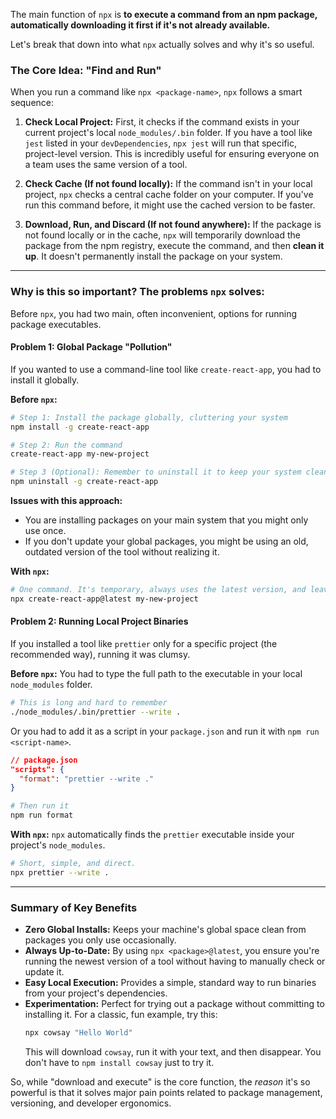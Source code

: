 The main function of `npx` is **to execute a command from an npm package, automatically downloading it first if it's not already available.**

Let's break that down into what `npx` actually solves and why it's so useful.

### The Core Idea: "Find and Run"

When you run a command like `npx <package-name>`, `npx` follows a smart sequence:

1.  **Check Local Project:** First, it checks if the command exists in your current project's local `node_modules/.bin` folder. If you have a tool like `jest` listed in your `devDependencies`, `npx jest` will run that specific, project-level version. This is incredibly useful for ensuring everyone on a team uses the same version of a tool.

2.  **Check Cache (If not found locally):** If the command isn't in your local project, `npx` checks a central cache folder on your computer. If you've run this command before, it might use the cached version to be faster.

3.  **Download, Run, and Discard (If not found anywhere):** If the package is not found locally or in the cache, `npx` will temporarily download the package from the npm registry, execute the command, and then **clean it up**. It doesn't permanently install the package on your system.

---

### Why is this so important? The problems `npx` solves:

Before `npx`, you had two main, often inconvenient, options for running package executables.

#### Problem 1: Global Package "Pollution"

If you wanted to use a command-line tool like `create-react-app`, you had to install it globally.

**Before `npx`:**
```bash
# Step 1: Install the package globally, cluttering your system
npm install -g create-react-app

# Step 2: Run the command
create-react-app my-new-project

# Step 3 (Optional): Remember to uninstall it to keep your system clean
npm uninstall -g create-react-app
```
**Issues with this approach:**
*   You are installing packages on your main system that you might only use once.
*   If you don't update your global packages, you might be using an old, outdated version of the tool without realizing it.

**With `npx`:**
```bash
# One command. It's temporary, always uses the latest version, and leaves no mess.
npx create-react-app@latest my-new-project
```

#### Problem 2: Running Local Project Binaries

If you installed a tool like `prettier` only for a specific project (the recommended way), running it was clumsy.

**Before `npx`:**
You had to type the full path to the executable in your local `node_modules` folder.
```bash
# This is long and hard to remember
./node_modules/.bin/prettier --write .
```
Or you had to add it as a script in your `package.json` and run it with `npm run <script-name>`.
```json
// package.json
"scripts": {
  "format": "prettier --write ."
}
```
```bash
# Then run it
npm run format
```

**With `npx`:**
`npx` automatically finds the `prettier` executable inside your project's `node_modules`.
```bash
# Short, simple, and direct.
npx prettier --write .
```

---

### Summary of Key Benefits

*   **Zero Global Installs:** Keeps your machine's global space clean from packages you only use occasionally.
*   **Always Up-to-Date:** By using `npx <package>@latest`, you ensure you're running the newest version of a tool without having to manually check or update it.
*   **Easy Local Execution:** Provides a simple, standard way to run binaries from your project's dependencies.
*   **Experimentation:** Perfect for trying out a package without committing to installing it. For a classic, fun example, try this:
    ```bash
    npx cowsay "Hello World"
    ```
    This will download `cowsay`, run it with your text, and then disappear. You don't have to `npm install cowsay` just to try it.

So, while "download and execute" is the core function, the *reason* it's so powerful is that it solves major pain points related to package management, versioning, and developer ergonomics.